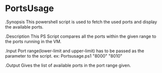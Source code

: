 # PortsUsage
.Synopsis
This powershell script is used to fetch the used ports and display the available ports.   

.Description
This PS Script compares all the ports within the given range to the ports running in the VM.

.Input
Port range(lower-limit and upper-limit) has to be passed as the parameter to the script.
ex: Portsusage.ps1 "8000" "8010"

.Output
Gives the list of available ports in the port range given.

